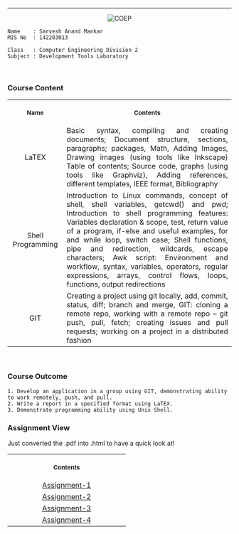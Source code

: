 <hr>

<p align="center">
  <img src="https://user-images.githubusercontent.com/79782433/213098224-db5625c9-691d-4287-9505-f6cbbad53d0c.jpg", alt="COEP">
</p>

```httpx
Name    : Sarvesh Anand Mankar
MIS No  : 142203013

Class   : Computer Engineering Division 2
Subject : Development Tools Laboratory
```

<br>

<h3> Course Content</h3>
<table>
<tr>
<th align="center">
<img width="200" height="1">
<p> 
<small>
Name
</small>
</p>
</th>
<th align="center">
<img width="441" height="1">
<p> 
<small>
Contents
</small>
</p>
</th>
</tr>
<tr>
<td align="center">
LaTEX
</td>
<td align="justify">
Basic syntax, compiling and creating documents; Document structure, sections, 
paragraphs; packages, Math, Adding Images, Drawing images (using tools like Inkscape) Table 
of contents; Source code, graphs (using tools like Graphviz), Adding references, different 
templates, IEEE format, Bibliography
  
</td>
</tr>
  
<tr>
<td align="center">
Shell Programming 
</td>
<td align="justify">
Introduction to Linux commands, concept of shell, shell variables, 
getcwd() and pwd; Introduction to shell programming features: Variables declaration & scope, 
test, return value of a program, if-else and useful examples, for and while loop, switch case; 
Shell functions, pipe and redirection, wildcards, escape characters; Awk script: Environment and 
workflow, syntax, variables, operators, regular expressions, arrays, control flows, loops, 
functions, output redirections
  
</td>
</tr>
  
<tr>
<td align="center">
GIT
</td>
    
<td align="justify">
Creating a project using git locally, add, commit, status, diff; branch and merge, GIT: 
cloning a remote repo, working with a remote repo – git push, pull, fetch; creating issues and pull 
requests; working on a project in a distributed fashion
</td>
</tr>
  
</table>

<br>

<h3> Course Outcome</h3>
  
  ```httpx
1. Develop an application in a group using GIT, demonstrating ability to work remotely, push, and pull. 
2. Write a report in a specified format using LaTEX. 
3. Demonstrate programming ability using Unix Shell.
```

<h3> Assignment View</h3>
  <p>Just converted the .pdf into .html to have a quick look at!</p>

<div align="center">

<table>
<tr>
<th align="center">
<img width="250" height="1">
<p> 
<small>
Contents
</small>
</p>
</th>
</tr>

<tr>
<td align="center">
<a href="./View-Pdf-Online/Assignment-1.html">Assignment-1</a>
</td>
</tr>
  
<tr>
<td align="center">
<a href="./View-Pdf-Online/Assignment-2.html">Assignment-2</a> 
</td>
</tr>
  
<tr>
<td align="center">
<a href="./View-Pdf-Online/Assignment-3.html">Assignment-3</a>
</td>
</tr>

<tr>
<td align="center">
<a href="./View-Pdf-Online/Assignment-4.html">Assignment-4</a>
</td>
</tr>
  
</table>

</div>

